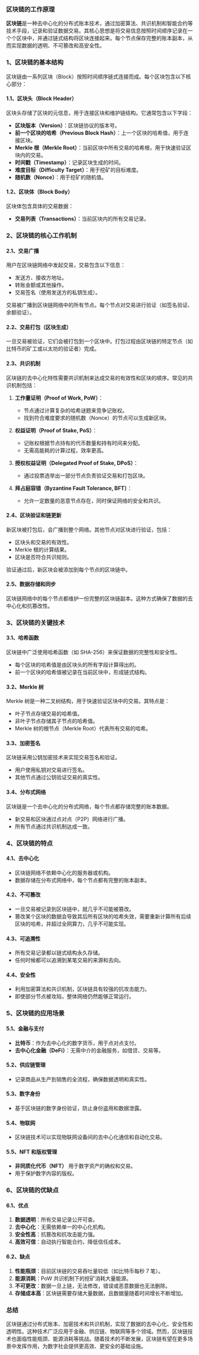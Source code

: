 ### 区块链的工作原理

**区块链**是一种去中心化的分布式账本技术，通过加密算法、共识机制和智能合约等技术手段，记录和验证数据交易。其核心思想是将交易信息按照时间顺序记录在一个个区块中，并通过链式结构将区块连接起来。每个节点保存完整的账本副本，从而实现数据的透明、不可篡改和高安全性。

### 1、区块链的基本结构

区块链由一系列区块（Block）按照时间顺序链式连接而成。每个区块包含以下核心部分：

#### 1.1、区块头（Block Header）

区块头存储了区块的元信息，用于连接区块和维护链结构。它通常包含以下字段：

- **区块版本（Version）**：区块链协议的版本号。
- **前一个区块的哈希（Previous Block Hash）**：上一个区块的哈希值，用于连接区块。
- **Merkle 根（Merkle Root）**：当前区块中所有交易的哈希根，用于快速验证区块内的交易。
- **时间戳（Timestamp）**：记录区块生成的时间。
- **难度目标（Difficulty Target）**：用于挖矿的目标难度。
- **随机数（Nonce）**：用于挖矿的随机值。

#### 1.2、区块体（Block Body）

区块体包含具体的交易数据：
- **交易列表（Transactions）**：当前区块内的所有交易记录。

### 2、区块链的核心工作机制

#### 2.1、交易广播

用户在区块链网络中发起交易，交易包含以下信息：
- 发送方、接收方地址。
- 转账金额或其他操作。
- 交易签名（使用发送方的私钥生成）。

交易被广播到区块链网络中的所有节点。每个节点对交易进行验证（如签名验证、余额验证）。

#### 2.2、交易打包（区块生成）

一旦交易被验证，它们会被打包到一个区块中。打包过程由区块链的特定节点（如比特币的矿工或以太坊的验证者）完成。

#### 2.3、共识机制

区块链的去中心化特性需要共识机制来达成交易的有效性和区块的顺序。常见的共识机制包括：

1. **工作量证明（Proof of Work, PoW）**：
   - 节点通过计算复杂的哈希谜题来竞争记账权。
   - 找到符合难度要求的随机数（Nonce）的节点可以生成新区块。
   
2. **权益证明（Proof of Stake, PoS）**：
   - 记账权根据节点持有的代币数量和持有时间来分配。
   - 无需高能耗的计算过程，效率更高。

3. **授权权益证明（Delegated Proof of Stake, DPoS）**：
   - 通过投票选举出一部分节点负责验证交易和打包区块。

4. **拜占庭容错（Byzantine Fault Tolerance, BFT）**：
   - 允许一定数量的恶意节点存在，同时保证网络的安全和共识。

#### 2.4、区块验证和链更新

新区块被打包后，会广播到整个网络。其他节点对区块进行验证，包括：
- 区块头和交易的有效性。
- Merkle 根的计算结果。
- 区块是否符合共识规则。

验证通过后，新区块会被添加到每个节点的区块链中。

#### 2.5、数据存储和同步

区块链网络中的每个节点都维护一份完整的区块链副本。这种方式确保了数据的去中心化和抗篡改性。

### 3、区块链的关键技术

#### 3.1、哈希函数

区块链中广泛使用哈希函数（如 SHA-256）来保证数据的完整性和安全性。
- 每个区块的哈希值是由区块头的所有字段计算得出的。
- 前一个区块的哈希值被记录在当前区块中，形成链式结构。

#### 3.2、Merkle 树

Merkle 树是一种二叉树结构，用于快速验证区块中的交易。其特点是：
- 叶子节点存储交易的哈希值。
- 非叶子节点存储其子节点的哈希值。
- Merkle 树的根节点（Merkle Root）代表所有交易的哈希。

#### 3.3、加密签名

区块链采用公钥加密技术来实现交易签名和验证。
- 用户使用私钥对交易进行签名。
- 其他节点通过公钥验证交易的真实性。

#### 3.4、分布式网络

区块链是一个去中心化的分布式网络，每个节点都存储完整的账本数据。
- 新交易和区块通过点对点（P2P）网络进行广播。
- 所有节点通过共识机制达成一致。

### 4、区块链的特点

#### 4.1、去中心化

- 区块链网络不依赖中心化的服务器或机构。
- 数据存储在分布式网络中，每个节点都有完整的账本副本。

#### 4.2、不可篡改

- 一旦交易被记录到区块链中，就几乎不可能被篡改。
- 篡改某个区块的数据会导致其后所有区块的哈希失效，需要重新计算所有后续区块的哈希，并超过全网算力，几乎不可能实现。

#### 4.3、可追溯性

- 所有交易记录都以链式结构永久存储。
- 任何时候都可以追溯到某笔交易的来源和去向。

#### 4.4、安全性

- 利用加密算法和共识机制，区块链具有较强的抗攻击能力。
- 即使部分节点被攻陷，整体网络仍然能够正常运行。

### 5、区块链的应用场景

#### 5.1、金融与支付
- **比特币**：作为去中心化的数字货币，用于点对点支付。
- **去中心化金融（DeFi）**：无需中介的金融服务，如借贷、交易等。

#### 5.2、供应链管理
- 记录商品从生产到销售的全流程，确保数据透明和真实性。

#### 5.3、数字身份
- 基于区块链的数字身份验证，防止身份盗用和数据泄露。

#### 5.4、物联网
- 区块链技术可以实现物联网设备间的去中心化通信和自动化交易。

#### 5.5、NFT 和版权管理
- **非同质化代币（NFT）** 用于数字资产的确权和交易。
- 用于保护数字内容的版权。

### 6、区块链的优缺点

#### 6.1、优点
1. **数据透明**：所有交易记录公开可查。
2. **去中心化**：无需依赖单一的中心化机构。
3. **安全性高**：抗篡改和抗攻击能力强。
4. **高效可信**：自动执行智能合约，降低信任成本。

#### 6.2、缺点
1. **性能瓶颈**：目前区块链的交易吞吐量较低（如比特币每秒 7 笔）。
2. **能源消耗**：PoW 共识机制下的挖矿消耗大量能源。
3. **不可更改**：数据一旦上链，无法修改，错误或恶意数据也无法删除。
4. **存储成本高**：区块链需要存储大量数据，且数据量随着时间增长不断增加。

### 总结

区块链通过分布式账本、加密技术和共识机制，实现了数据的去中心化、安全性和透明性。这种技术广泛应用于金融、供应链、物联网等多个领域。然而，区块链技术也面临性能瓶颈、能源消耗等挑战。随着技术的不断发展，区块链有望在更多场景中发挥作用，为数字社会提供更高效、更安全的基础设施。
